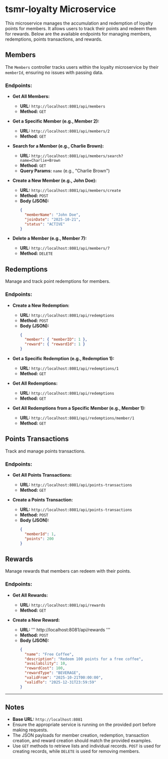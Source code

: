 # tsmr-loyalty Microservice

This microservice manages the accumulation and redemption of loyalty points for members. It allows users to track their points and redeem them for rewards. Below are the available endpoints for managing members, redemptions, points transactions, and rewards.

## Members

The `Members` controller tracks users within the loyalty microservice by their `memberId`, ensuring no issues with passing data.

### Endpoints:

- **Get All Members:**
    - **URL:** `http://localhost:8081/api/members`
    - **Method:** `GET`

- **Get a Specific Member (e.g., Member 2):**
    - **URL:** `http://localhost:8081/api/members/2`
    - **Method:** `GET`

- **Search for a Member (e.g., Charlie Brown):**
    - **URL:** `http://localhost:8081/api/members/search?name=Charlie+Brown`
    - **Method:** `GET`
    - **Query Params:** `name` (e.g., "Charlie Brown")

- **Create a New Member (e.g., John Doe):**
    - **URL:** `http://localhost:8081/api/members/create`
    - **Method:** `POST`
    - **Body (JSON):**
      ```json
      {
        "memberName": "John Doe",
        "joinDate": "2025-10-21",
        "status": "ACTIVE"
      }
      ```

- **Delete a Member (e.g., Member 7):**
    - **URL:** `http://localhost:8081/api/members/7`
    - **Method:** `DELETE`

## Redemptions

Manage and track point redemptions for members.

### Endpoints:

- **Create a New Redemption:**
    - **URL:** `http://localhost:8081/api/redemptions`
    - **Method:** `POST`
    - **Body (JSON):**
      ```json
      {
        "member": { "memberID": 1 },
        "reward": { "rewardId": 1 }
      }
      ```

- **Get a Specific Redemption (e.g., Redemption 1):**
    - **URL:** `http://localhost:8081/api/redemptions/1`
    - **Method:** `GET`

- **Get All Redemptions:**
    - **URL:** `http://localhost:8081/api/redemptions`
    - **Method:** `GET`

- **Get All Redemptions from a Specific Member (e.g., Member 1):**
    - **URL:** `http://localhost:8081/api/redemptions/member/1`
    - **Method:** `GET`

## Points Transactions

Track and manage points transactions.

### Endpoints:

- **Get All Points Transactions:**
    - **URL:** `http://localhost:8081/api/points-transactions`
    - **Method:** `GET`

- **Create a Points Transaction:**
    - **URL:** `http://localhost:8081/api/points-transactions`
    - **Method:** `POST`
    - **Body (JSON):**
      ```json
      {
        "memberId": 1,
        "points": 200
      }
      ```

## Rewards

Manage rewards that members can redeem with their points.

### Endpoints:

- **Get All Rewards:**
    - **URL:** `http://localhost:8081/api/rewards`
    - **Method:** `GET`

- **Create a New Reward:**
    - **URL:** 
  '''
  http://localhost:8081/api/rewards
  '''
    - **Method:** `POST`
    - **Body (JSON):**
      ```json
      {
        "name": "Free Coffee",
        "description": "Redeem 100 points for a free coffee",
        "availability": 10,
        "rewardCost": 100,
        "rewardType": "BEVERAGE",
        "validFrom": "2025-10-21T00:00:00",
        "validTo": "2025-12-31T23:59:59"
      }
      ```

---

## Notes

- **Base URL:** `http://localhost:8081`
- Ensure the appropriate service is running on the provided port before making requests.
- The JSON payloads for member creation, redemption, transaction creation, and reward creation should match the provided examples.
- Use `GET` methods to retrieve lists and individual records. `POST` is used for creating records, while `DELETE` is used for removing members.

